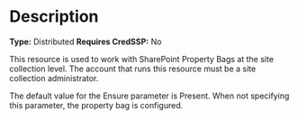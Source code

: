 # Description

**Type:** Distributed
**Requires CredSSP:** No

This resource is used to work with SharePoint Property Bags at the site
collection level. The account that runs this resource must be a site
collection administrator.

The default value for the Ensure parameter is Present. When not specifying
this parameter, the property bag is configured.
